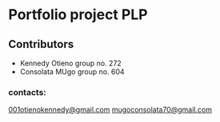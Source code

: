 # Portfolio project PLP
## Contributors
- Kennedy Otieno group no. 272
- Consolata MUgo group no. 604
### contacts:
001otienokennedy@gmail.com
mugoconsolata70@gmail.com

